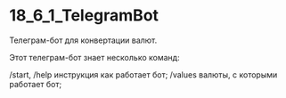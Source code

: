 # 18_6_1_TelegramBot
Телеграм-бот для конвертации валют.

Этот телеграм-бот знает несколько команд:

/start, /help инструкция как работает бот;
/values валюты, c которыми работает бот;

